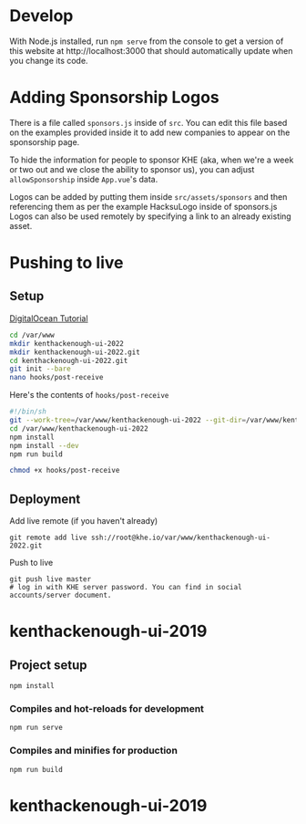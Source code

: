# Develop

With Node.js installed, run `npm serve` from the console to get a version of this website at http://localhost:3000 that should automatically update when you change its code.

# Adding Sponsorship Logos

There is a file called `sponsors.js` inside of `src`. You can edit this file based on the examples provided inside it to add new companies to appear on the sponsorship page.

To hide the information for people to sponsor KHE (aka, when we're a week or two out and we close the ability to sponsor us), you can adjust `allowSponsorship` inside `App.vue`'s data.

Logos can be added by putting them inside `src/assets/sponsors` and then referencing them as per the example HacksuLogo inside of sponsors.js
Logos can also be used remotely by specifying a link to an already existing asset.

# Pushing to live

## Setup

[DigitalOcean Tutorial](https://www.digitalocean.com/community/tutorials/how-to-set-up-automatic-deployment-with-git-with-a-vps)

```bash
cd /var/www
mkdir kenthackenough-ui-2022
mkdir kenthackenough-ui-2022.git
cd kenthackenough-ui-2022.git
git init --bare
nano hooks/post-receive
```

Here's the contents of `hooks/post-receive`

```bash
#!/bin/sh
git --work-tree=/var/www/kenthackenough-ui-2022 --git-dir=/var/www/kenthackenough-ui-2022.git checkout -f
cd /var/www/kenthackenough-ui-2022
npm install
npm install --dev
npm run build
```

```bash
chmod +x hooks/post-receive
```

## Deployment

Add live remote (if you haven't already)

```
git remote add live ssh://root@khe.io/var/www/kenthackenough-ui-2022.git
```

Push to live

```
git push live master
# log in with KHE server password. You can find in social accounts/server document.
```

# kenthackenough-ui-2019

## Project setup

```
npm install
```

### Compiles and hot-reloads for development

```
npm run serve
```

### Compiles and minifies for production

```
npm run build
```

# kenthackenough-ui-2019
